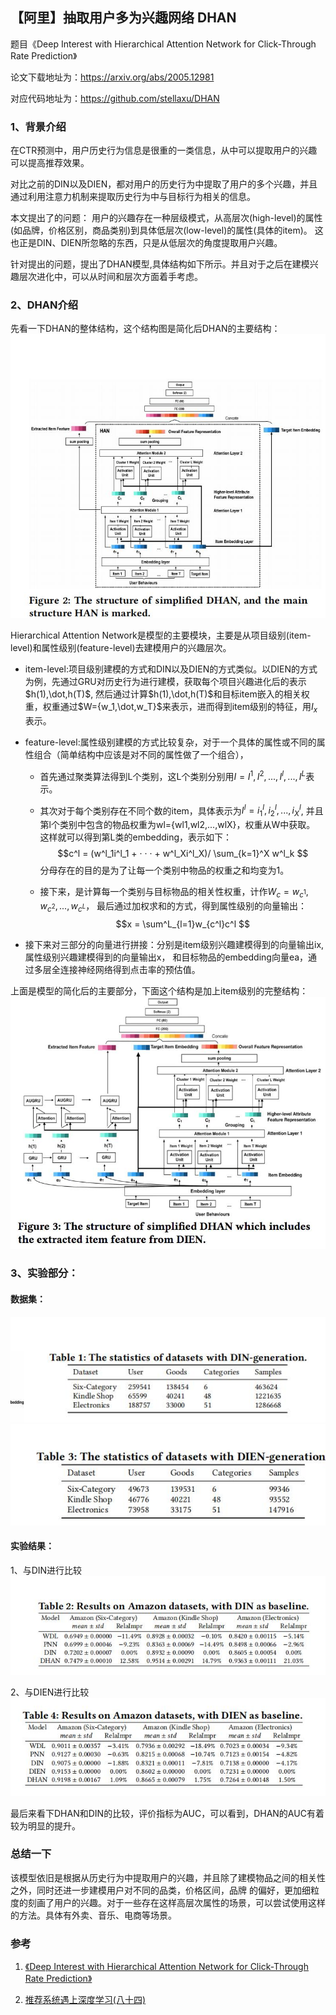 ## 【阿里】抽取用户多为兴趣网络  DHAN

题目《Deep Interest with Hierarchical Attention Network for Click-Through Rate Prediction》

论文下载地址为：https://arxiv.org/abs/2005.12981

对应代码地址为：https://github.com/stellaxu/DHAN

### 1、背景介绍

在CTR预测中，用户历史行为信息是很重的一类信息，从中可以提取用户的兴趣可以提高推荐效果。

对比之前的DIN以及DIEN，都对用户的历史行为中提取了用户的多个兴趣，并且通过利用注意力机制来提取历史行为中与目标行为相关的信息。

本文提出了的问题：
用户的兴趣存在一种层级模式，从高层次(high-level)的属性(如品牌，价格区别，商品类别)到具体低层次(low-level)的属性(具体的item)。
这也正是DIN、DIEN所忽略的东西，只是从低层次的角度提取用户兴趣。

针对提出的问题，提出了DHAN模型,具体结构如下所示。并且对于之后在建模兴趣层次进化中，可以从时间和层次方面着手考虑。


### 2、DHAN介绍
先看一下DHAN的整体结构，这个结构图是简化后DHAN的主要结构：
![](readme_files/1.jpg)

 Hierarchical Attention Network是模型的主要模块，主要是从项目级别(item-level)和属性级别(feature-level)去建模用户的兴趣层次。
 
 - item-level:项目级别建模的方式和DIN以及DIEN的方式类似。以DIEN的方式为例，先通过GRU对历史行为进行建模，获取每个项目兴趣进化后的表示$h(1),\dot,h(T)$,
	然后通过计算$h(1),\dot,h(T)$和目标item嵌入的相关权重，权重通过$W={w_1,\dot,w_T}$来表示，进而得到item级别的特征，用$I_x$表示。
 - feature-level:属性级别建模的方式比较复杂，对于一个具体的属性或不同的属性组合（简单结构中应该是对不同的属性做了一个组合），
	
	- 首先通过聚类算法得到L个类别，这L个类别分别用$I = {I^1, I^2,...,I^l,...,I^L}$表示。
	
	- 其次对于每个类别存在不同个数的item，具体表示为$I^l={i^l_1,i^l_2,...,i^l_X}$, 并且第l个类别中包含的物品权重为wl={wl1,wl2,...,wlX}，权重从W中获取。
		这样就可以得到第L类的embedding，表示如下：
		$$c^l = (w^l_1i^l_1 + · · · + w^l_Xi^l_X)/ \sum_{k=1}^X w^l_k $$
		分母存在的目的是为了让每一个类别中物品的权重之和均变为1。
	
	- 接下来，是计算每一个类别与目标物品的相关性权重，计作$W_c = {w_{c^1},w_{c^2},...,w_{c^L}}$，
		最后通过加权求和的方式，得到属性级别的向量输出：
		$$x = \sum^L_{l=1}w_{c^l}c^l $$
 - 接下来对三部分的向量进行拼接：分别是item级别兴趣建模得到的向量输出ix,属性级别兴趣建模得到的向量输出x，
	和目标物品的embedding向量ea，通过多层全连接神经网络得到点击率的预估值。

上面是模型的简化后的主要部分，下面这个结构是加上item级别的完整结构：
![](readme_files/2.jpg)

### 3、实验部分：

#### 数据集：

![](readme_files/3.jpg)
![](readme_files/6.jpg)
	
#### 实验结果：

1、与DIN进行比较
![](readme_files/5.jpg)

2、与DIEN进行比较
![](readme_files/4.jpg)

最后来看下DHAN和DIN的比较，评价指标为AUC，可以看到，DHAN的AUC有着较为明显的提升。

### 总结一下
该模型依旧是根据从历史行为中提取用户的兴趣，并且除了建模物品之间的相关性之外，同时还进一步建模用户对不同的品类，价格区间，品牌
的偏好，更加细粒度的刻画了用户的兴趣。对于一些存在这样高层次属性的场景，可以尝试使用这样的方法。具体有外卖、音乐、电商等场景。



### 参考

1. [《Deep Interest with Hierarchical Attention Network for Click-Through Rate Prediction》](../../paper/[阿里]抽取用户多维度兴趣的DHAN网络介绍.pdf)

2. [推荐系统遇上深度学习(八十四)](https://www.jianshu.com/p/4a9e398286db)
